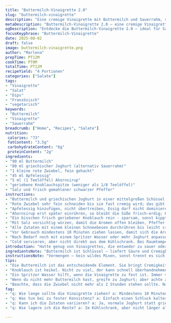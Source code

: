 ```yaml
---
title: "Buttermilch-Vinaigrette 2.0"
slug: "buttermilch-vinaigrette"
description: "Eine cremige Vinaigrette mit Buttermilch und Sauerrahm, verfeinert durch rote Zwiebel und Apfelessig. Helle Süße durch Ahornsirup, Knoblauch sorgt für Biss. Perfekt für knackige Blattsalate, Gemüse oder als Dip-Basis. Die Mischung ist mild-säuerlich, leicht cremig und durch das Zusammenspiel der Zutaten komplex. Alternativ Joghurt statt Sauerrahm, Zitronensaft statt Essig möglich. Passt auch zu Grillgemüse und kaltem Fisch. Schnell gerührt, ohne Emulgieren. Frisch schmeckt am besten. "
metaDescription: "Buttermilch-Vinaigrette 2.0 – eine cremige Vinaigrette für knackige Salate und Gemüse. Verfeinert mit Zwiebeln und Äpfeln. Frisch und aromatisch."
ogDescription: "Entdecke die Buttermilch-Vinaigrette 2.0 – ideal für Salate und Gemüse. Cremig, leicht säuerlich und aromatisch. Schnell zubereitet."
focusKeyphrase: "Buttermilch-Vinaigrette"
date: 2025-08-02
draft: false
image: buttermilch-vinaigrette.png
author: "Marlena"
prepTime: PT12M
cookTime: PT0M
totalTime: PT12M
recipeYield: "4 Portionen"
categories: ["Salate"]
tags:
- "Vinaigrette"
- "Salat"
- "Dips"
- "Französisch"
- "vegetarisch"
keywords:
- "Buttermilch"
- "Vinaigrette"
- "Sauerrahm"
breadcrumb: ["Home", "Recipes", "Salate"]
nutrition: 
 calories: "73"
 fatContent: "3.5g"
 carbohydrateContent: "6g"
 proteinContent: "2g"
ingredients:
- "90 ml Buttermilch"
- "80 ml griechischer Joghurt (alternativ Sauerrahm)"
- "1 kleine rote Zwiebel, fein gehackt"
- "45 ml Apfelessig"
- "5 ml (1 Teelöffel) Ahornsirup"
- "geriebene Knoblauchspitze (weniger als 1/8 Teelöffel)"
- "Salz und frisch gemahlener schwarzer Pfeffer"
instructions:
- "Buttermilch und griechischen Joghurt in einer mittelgroßen Schüssel vermengen; Wenn die Konsistenz zu fest wirkt, mit einem Schluck kaltem Wasser verdünnen."
- "Rote Zwiebel sehr fein schneiden bis sie fast cremig wird; das gibt Aroma ohne Crunch."
- "Apfelessig hinzufügen, nicht übertreiben, Essig darf nicht dominieren, sonst bitter."
- "Ahornsirup erst später einrühren, so bleibt die Süße frisch-erdig; Honig funktioniert, aber Ahorn harmoniert anders."
- "Ein bisschen frisch geriebener Knoblauch rein - sparsam, sonst kippt die Balance, sonst wird es zu scharf und bitter."
- "Mit Salz vorsichtig würzen, damit die Aromen offen bleiben, Pfeffer auch sparsam und grob mahlen für Textur."
- "Alle Zutaten mit einem kleinen Schneebesen durchrühren bis leicht cremig, nicht glattrühren; das Mundgefühl leidet sonst."
- "Vor Gebrauch mindestens 10 Minuten ziehen lassen, damit sich die Aromen verbinden. Nicht länger als 2 Stunden. Sonst verfällt die Säure und die Zwiebeln werden zu scharf."
- "Nach Bedarf noch mit einem Spritzer Wasser oder mehr Joghurt anpassen. So hat man eine leicht fließende Konsistenz ohne Trennung."
- "Cold servieren, aber nicht direkt aus dem Kühlschrank. Bei Raumtemperatur entfalten sich die Geschmäcker besser."
introduction: "Hatte genug von Vinaigrettes, die entweder zu sauer oder zu dickflüssig sind. Buttermilch als Basis ist mein Geheimtipp. Cremig, frisch, aber nicht so fettig wie Mayonnaise. Kombiniert mit griechischem Joghurt statt Sauerrahm gibt die Mischung ein bisschen mehr Substanz ohne das fettige Gefühl. Rote Zwiebeln schaffen Aroma, nicht nur süßlich sondern auch etwas scharf. Ahornsirup als Süße hat mit Honig nicht viel gemein, probier’s. Knoblauch ist tricky; nichts zerquetschen, fein reiben und sparsam dosieren. Essig-Wechsel von Weißweinessig zu Apfelessig bringt mehr Tiefe, aber nicht zu aggressiv. Die Textur soll locker schmecken, nicht klebrig. Alles in allem, meine Lieblingsvinaigrette, die ich immer wieder leicht anpassen kann. Ach, und nicht zu lange stehen lassen, Geschmack wandert. Lernen, wie Lebensmittel zusammenarbeiten. "
ingredientsNote: "Buttermilch ist Schlüssel — liefert Säure und Cremigkeit; gibt leichte Textur, fast fluffig. Griechischer Joghurt hat weniger Wasser als Quark oder Sauerrahm, macht die Vinaigrette dickflüssiger, ohne zu schwer zu sein. Alternative: normale Joghurt oder Sauerrahm; je nach Kühlschrankvorrat. Rote Zwiebeln viel besser als die weißen – milder und süßer, und man spürt das doch. Wenn keine frische Zwiebel da ist: Schalotte geht notfalls auch, aber weniger Aroma. Apfelessig statt Weißweinessig, bringt mild-säuerliches Fundament, gut für zarte Blattsalate. Weißweinessig gibt mehr Biss, kann überlagern. Süße never einfach Zucker nehmen! Ahornsirup bringt Holznoten, eine Runde Tiefe. Honig funktioniert aber sehr gut, wenn man ihn rollt. Knoblauch fein reiben, nicht hacken, sonst entsteht zu viel Schärfe. Salz sparsam, es wirft Süße und Säure in Relation; Pfeffer frisch gemahlen, wichtig: grobe Körnung für den Crunch, nicht staubfein. Wer’s vegan will, nimmt Soja-Joghurt und Ahornsirup sowieso. "
instructionsNote: "Vermengen – kein wildes Mixen, sonst trennt es sich. Frische Farben, frisch riechen, säuerlich, aber nicht stechend. Zwiebeln so fein, sie geben nur Aroma, nicht Knusper. Die Säure des Apfelessigs ist milder, etwas süßlich, angenehm beißen. Wer zu dickflüssig rührt, gibt kurz Wasser dazu – vorsichtig, zu viel macht’s wässrig. Ahornsirup zuletzt rein, sonst vermischt es sich zu schnell und wird fade. Wichtig: Knoblauch erst ganz spät rein, schnelle Reaktion sonst zu scharf und bitter. Salz-Pfeffer kontrollieren; Salz hilft Aromen aufbrechen, Pfeffer setzt Akzente. Nicht vorgängig salzen, sonst weicht die Zwiebel zu sehr und verliert Aroma. Ziehen lassen mindestens 8-12 Minuten, nicht aufbewahren über 2 Stunden; Geschmack kippt schnell, Zwiebeln werden zu scharf. Servieren bei Zimmertemperatur – kälter wird die Vinaigrette stumpf und die Aromen verlagern sich. Reste immer fix im Kühlschrank, aber ich empfehle frisch. Ideal für knackige Salate mit knackigem Biss, aber auch super als Dip oder kalte Sauce für Grillgemüse. Besser keine Ölzugabe, hält’s leicht und frisch."
tips:
- "Die Buttermilch ist das entscheidende Element. Sie bringt Cremigkeit und Säure ins Spiel. Helle, frische Farben sind wichtig. Halte Zwiebeln feiner als die üblichen Riegel; sie müssen Aroma abgeben und nicht knusprig sein. Vermeide zu viel Essig, der kann bitter werden. Stelle sicher, die Mischung ist mild und balanciert."
- "Knoblauch ist heikel. Nicht zu viel, der kann schnell überhandnehmen. Besonders wichtig: reiben statt hacken. So bleibt die Schärfe im Rahmen. Übe dich in der Dosierung. Jeder Bissen sollte ein Aroma-Abenteuer statt einem Überfluss sein. Vergiss nicht die dickere Textur, die durch griechischen Joghurt entsteht."
- "Ein Spritzer Wasser hilft, wenn die Vinaigrette zu fest ist. Immer vorsichtig dosieren; die Konsistenz soll nicht wässrig werden. Es geht um eine leichte Fließfähigkeit. Bei Zimmertemperatur servieren; die Aromen entfalten sich dann besser. Serviere sie nie direkt aus dem Kühlschrank für das beste Erlebnis."
- "Wenn du nicht mehr Buttermilch hast, greife zu Joghurt; aber achte auf die Menge. Normale Joghurt kann die Säure und das Mundgefühl verändern. Apfelessig bringt ein süßer-säuerliches Fundament. Milder als andere Essige. Wenn du etwas Ausgefallenes suchst, kannst du einen Kräuteressig probieren."
- "Beachte, dass die Zwiebel nicht mehr als 2 Stunden stehen sollte. Nach dieser Zeit entwickelt sie Bitterstoffe. Wenn du weniger Zeit hast, einfach frisch zubereiten. Reste kühl lagern aber schneller verbrauchen. Ansonsten genieße es frisch, so bleibt alles knackig und geschmacklich überzeugend."
faq:
- "q: Wie lange sollte die Vinaigrette ziehen? a: Mindestens 10 Minuten, um die Aromen zu verbinden. Nicht länger als 2 Stunden, Zwiebeln werden scharf."
- "q: Was tun bei zu fester Konsistenz? a: Einfach einen Schluck kaltes Wasser hinzufügen. Langsam einrühren bis die Vinaigrette leicht fließend wird."
- "q: Kann ich die Zutaten variieren? a: Ja, normale Joghurt statt griechischer, oder Zitronensaft statt Essig. Es verändert die Nuancen, formuliert aber den Geschmack wunderbar."
- "q: Wie lagere ich die Reste? a: Im Kühlschrank, aber nicht länger als ein Tag. Frische ist wichtig. Ansonsten schnelle Zubereitung und Genuss sind ratsam."

---
```

